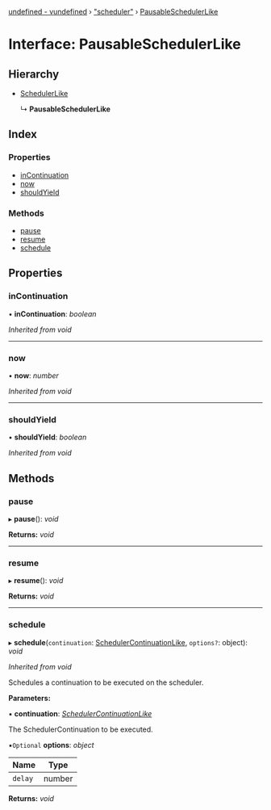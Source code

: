 [undefined - vundefined](../README.md) › ["scheduler"](../modules/_scheduler_.md) › [PausableSchedulerLike](_scheduler_.pausableschedulerlike.md)

# Interface: PausableSchedulerLike

## Hierarchy

* [SchedulerLike](_scheduler_.schedulerlike.md)

  ↳ **PausableSchedulerLike**

## Index

### Properties

* [inContinuation](_scheduler_.pausableschedulerlike.md#incontinuation)
* [now](_scheduler_.pausableschedulerlike.md#now)
* [shouldYield](_scheduler_.pausableschedulerlike.md#shouldyield)

### Methods

* [pause](_scheduler_.pausableschedulerlike.md#pause)
* [resume](_scheduler_.pausableschedulerlike.md#resume)
* [schedule](_scheduler_.pausableschedulerlike.md#schedule)

## Properties

###  inContinuation

• **inContinuation**: *boolean*

*Inherited from void*

___

###  now

• **now**: *number*

*Inherited from void*

___

###  shouldYield

• **shouldYield**: *boolean*

*Inherited from void*

## Methods

###  pause

▸ **pause**(): *void*

**Returns:** *void*

___

###  resume

▸ **resume**(): *void*

**Returns:** *void*

___

###  schedule

▸ **schedule**(`continuation`: [SchedulerContinuationLike](_scheduler_.schedulercontinuationlike.md), `options?`: object): *void*

*Inherited from void*

Schedules a continuation to be executed on the scheduler.

**Parameters:**

▪ **continuation**: *[SchedulerContinuationLike](_scheduler_.schedulercontinuationlike.md)*

The SchedulerContinuation to be executed.

▪`Optional`  **options**: *object*

Name | Type |
------ | ------ |
`delay` | number |

**Returns:** *void*
